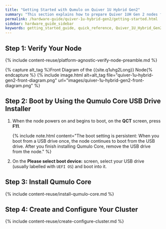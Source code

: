 ```yaml
---
title: "Getting Started with Qumulo on Quiver 1U Hybrid Gen2"
summary: "This section explains how to prepare Quiver 1UH Gen 2 nodes for creating a Qumulo cluster."
permalink: /hardware-guide/quiver-1u-hybrid-gen2/getting-started.html
sidebar: hardware_guide_sidebar
keywords: getting_started_guide, quick_reference, Quiver_1U_Hybrid_Gen2, verify_node, field_verification_tool, FVT
---
```


## Step 1: Verify Your Node
{% include content-reuse/platform-agnostic-verify-node-preamble.md %}

   {% capture alt_tag %}Front Diagram of the {{site.q1uhg2Long}} Node{% endcapture %}
   {% include image.html alt=alt_tag file="quiver-1u-hybrid-gen2-front-diagram.png" url="images/quiver-1u-hybrid-gen2-front-diagram.png" %}


## Step 2: Boot by Using the Qumulo Core USB Drive Installer
1. When the node powers on and begins to boot, on the **QCT** screen, press **F11**.

   {% include note.html content="The boot setting is persistent: When you boot from a USB drive once, the node continues to boot from the USB drive. After you finish installing Qumulo Core, remove the USB drive from the node." %}

1. On the **Please select boot device:** screen, select your USB drive (usually labelled with `UEFI OS`) and boot into it.


## Step 3: Install Qumulo Core
{% include content-reuse/install-qumulo-core.md %}
   

## Step 4: Create and Configure Your Cluster
{% include content-reuse/create-configure-cluster.md %}
